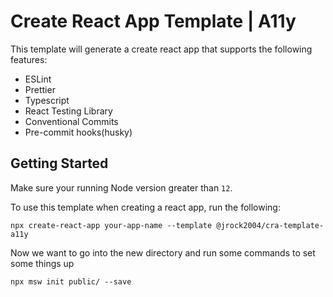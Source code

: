 # Create React App Template | A11y

This template will generate a create react app that supports the following features:

- ESLint
- Prettier
- Typescript
- React Testing Library
- Conventional Commits
- Pre-commit hooks(husky)

## Getting Started

Make sure your running Node version greater than `12`.

To use this template when creating a react app, run the following:

```
npx create-react-app your-app-name --template @jrock2004/cra-template-a11y
```

Now we want to go into the new directory and run some commands to set some things up

```
npx msw init public/ --save
```
